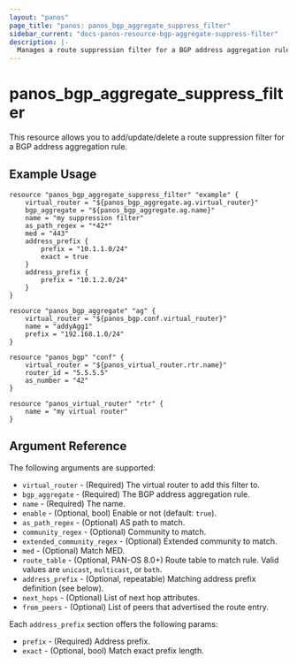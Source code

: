 ```yaml
---
layout: "panos"
page_title: "panos: panos_bgp_aggregate_suppress_filter"
sidebar_current: "docs-panos-resource-bgp-aggregate-suppress-filter"
description: |-
  Manages a route suppression filter for a BGP address aggregation rule.
---
```


# panos_bgp_aggregate_suppress_filter

This resource allows you to add/update/delete a route suppression filter for a
BGP address aggregation rule.

## Example Usage

```hcl
resource "panos_bgp_aggregate_suppress_filter" "example" {
    virtual_router = "${panos_bgp_aggregate.ag.virtual_router}"
    bgp_aggregate = "${panos_bgp_aggregate.ag.name}"
    name = "my suppression filter"
    as_path_regex = "*42*"
    med = "443"
    address_prefix {
        prefix = "10.1.1.0/24"
        exact = true
    }
    address_prefix {
        prefix = "10.1.2.0/24"
    }
}

resource "panos_bgp_aggregate" "ag" {
    virtual_router = "${panos_bgp.conf.virtual_router}"
    name = "addyAgg1"
    prefix = "192.168.1.0/24"
}

resource "panos_bgp" "conf" {
    virtual_router = "${panos_virtual_router.rtr.name}"
    router_id = "5.5.5.5"
    as_number = "42"
}

resource "panos_virtual_router" "rtr" {
    name = "my virtual router"
}
```

## Argument Reference

The following arguments are supported:

* `virtual_router` - (Required) The virtual router to add this filter to.
* `bgp_aggregate` - (Required) The BGP address aggregation rule.
* `name` - (Required) The name.
* `enable` - (Optional, bool) Enable or not (default: `true`).
* `as_path_regex` - (Optional) AS path to match.
* `community_regex` - (Optional) Community to match.
* `extended_community_regex` - (Optional) Extended community to match.
* `med` - (Optional) Match MED.
* `route_table` - (Optional, PAN-OS 8.0+) Route table to match rule.  Valid
  values are `unicast`, `multicast`, or `both`.
* `address_prefix` - (Optional, repeatable) Matching address prefix definition
  (see below).
* `next_hops` - (Optional) List of next hop attributes.
* `from_peers` - (Optional) List of peers that advertised the route entry.

Each `address_prefix` section offers the following params:

* `prefix` - (Required) Address prefix.
* `exact` - (Optional, bool) Match exact prefix length.
